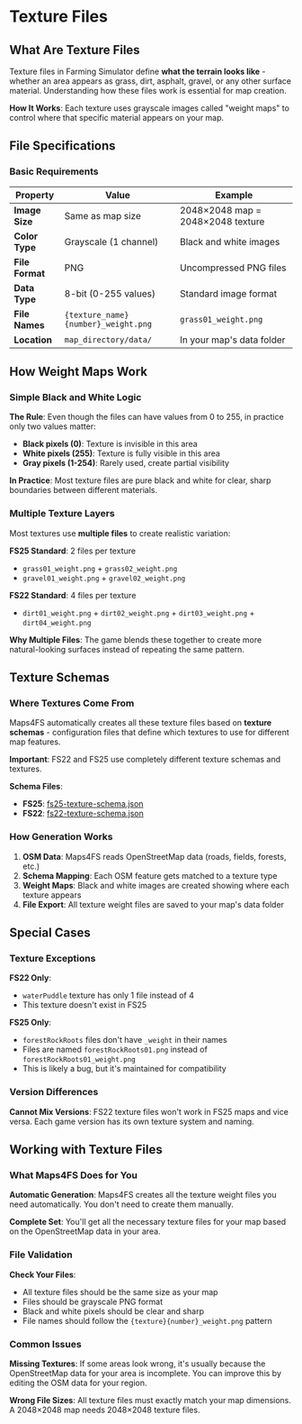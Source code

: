 # Texture Files

## What Are Texture Files

Texture files in Farming Simulator define **what the terrain looks like** - whether an area appears as grass, dirt, asphalt, gravel, or any other surface material. Understanding how these files work is essential for map creation.

**How It Works**: Each texture uses grayscale images called "weight maps" to control where that specific material appears on your map.

## File Specifications

### Basic Requirements

| Property | Value | Example |
|----------|-------|---------|
| **Image Size** | Same as map size | 2048×2048 map = 2048×2048 texture |
| **Color Type** | Grayscale (1 channel) | Black and white images |
| **File Format** | PNG | Uncompressed PNG files |
| **Data Type** | 8-bit (0-255 values) | Standard image format |
| **File Names** | `{texture_name}{number}_weight.png` | `grass01_weight.png` |
| **Location** | `map_directory/data/` | In your map's data folder |

## How Weight Maps Work

### Simple Black and White Logic

**The Rule**: Even though the files can have values from 0 to 255, in practice only two values matter:

- **Black pixels (0)**: Texture is invisible in this area
- **White pixels (255)**: Texture is fully visible in this area
- **Gray pixels (1-254)**: Rarely used, create partial visibility

**In Practice**: Most texture files are pure black and white for clear, sharp boundaries between different materials.

### Multiple Texture Layers

Most textures use **multiple files** to create realistic variation:

**FS25 Standard**: 2 files per texture
- `grass01_weight.png` + `grass02_weight.png`
- `gravel01_weight.png` + `gravel02_weight.png`

**FS22 Standard**: 4 files per texture
- `dirt01_weight.png` + `dirt02_weight.png` + `dirt03_weight.png` + `dirt04_weight.png`

**Why Multiple Files**: The game blends these together to create more natural-looking surfaces instead of repeating the same pattern.

## Texture Schemas

### Where Textures Come From

Maps4FS automatically creates all these texture files based on **texture schemas** - configuration files that define which textures to use for different map features.

**Important**: FS22 and FS25 use completely different texture schemas and textures.

**Schema Files**:
- **FS25**: [fs25-texture-schema.json](https://github.com/iwatkot/maps4fsdata/blob/main/fs25/fs25-texture-schema.json)
- **FS22**: [fs22-texture-schema.json](https://github.com/iwatkot/maps4fsdata/blob/main/fs22/fs22-texture-schema.json)

### How Generation Works

1. **OSM Data**: Maps4FS reads OpenStreetMap data (roads, fields, forests, etc.)
2. **Schema Mapping**: Each OSM feature gets matched to a texture type
3. **Weight Maps**: Black and white images are created showing where each texture appears
4. **File Export**: All texture weight files are saved to your map's data folder

## Special Cases

### Texture Exceptions

**FS22 Only**:
- `waterPuddle` texture has only 1 file instead of 4
- This texture doesn't exist in FS25

**FS25 Only**:
- `forestRockRoots` files don't have `_weight` in their names
- Files are named `forestRockRoots01.png` instead of `forestRockRoots01_weight.png`
- This is likely a bug, but it's maintained for compatibility

### Version Differences

**Cannot Mix Versions**: FS22 texture files won't work in FS25 maps and vice versa. Each game version has its own texture system and naming.

## Working with Texture Files

### What Maps4FS Does for You

**Automatic Generation**: Maps4FS creates all the texture weight files you need automatically. You don't need to create them manually.

**Complete Set**: You'll get all the necessary texture files for your map based on the OpenStreetMap data in your area.

### File Validation

**Check Your Files**:
- All texture files should be the same size as your map
- Files should be grayscale PNG format
- Black and white pixels should be clear and sharp
- File names should follow the `{texture}{number}_weight.png` pattern

### Common Issues

**Missing Textures**: If some areas look wrong, it's usually because the OpenStreetMap data for your area is incomplete. You can improve this by editing the OSM data for your region.

**Wrong File Sizes**: All texture files must exactly match your map dimensions. A 2048×2048 map needs 2048×2048 texture files.